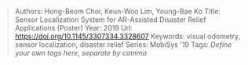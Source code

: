 > Authors: Hong-Beom Choi, Keun-Woo Lim, Young-Bae Ko
> Title: Sensor Localization System for AR-Assisted Disaster Relief Applications (Poster)
> Year: 2019
> Url: https://doi.org/10.1145/3307334.3328607
> Keywords: visual odometry, sensor localization, disaster relief
> Series: MobiSys '19
> Tags: *Define your own tags here, separate by comma*